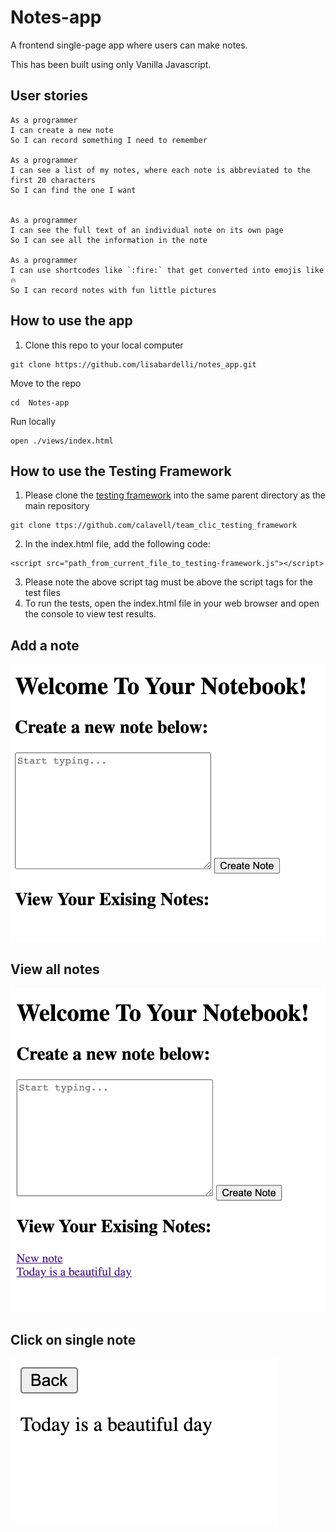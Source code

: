 # Notes-app
A frontend single-page app where users can make notes. 

This has been built using only Vanilla Javascript.

## User stories ##

```
As a programmer
I can create a new note
So I can record something I need to remember

As a programmer
I can see a list of my notes, where each note is abbreviated to the first 20 characters
So I can find the one I want


As a programmer
I can see the full text of an individual note on its own page
So I can see all the information in the note

As a programmer
I can use shortcodes like `:fire:` that get converted into emojis like 🔥
So I can record notes with fun little pictures
```


## How to use the app ##

1. Clone this repo to your local computer

```
git clone https://github.com/lisabardelli/notes_app.git

```

Move to the repo

```
cd  Notes-app

```

Run locally
```
open ./views/index.html 
```


## How to use the Testing Framework ##
1. Please clone the [testing framework](https://github.com/calavell/team_clic_testing_framework) into the same parent directory as the main repository


```
git clone ttps://github.com/calavell/team_clic_testing_framework
```
2. In the index.html file, add the following code:

```
<script src="path_from_current_file_to_testing-framework.js"></script>
```
3. Please note the above script tag must be above the script tags for the test files
4. To run the tests, open the index.html file in your web browser and open the console to view test results.

## Add a note
![Add a note](add_note.png)
## View all notes
![See notes](See_notes.png)
## Click on single note
![Single note](Single_note.png)
